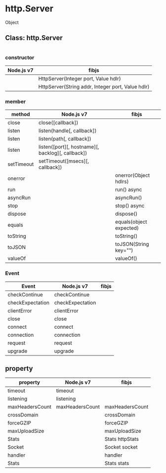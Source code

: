 
# http.Server

Object

## Class: http.Server

```js
```

### constructor

|     Node.js v7   |                          fibjs                    |
|------------------|---------------------------------------------------|
|                  | HttpServer(Integer port, Value hdlr)              |
|                  | HttpServer(String addr, Integer port, Value hdlr) |

### member

|  method   |                    Node.js v7                     |          fibjs          |
|-----------|---------------------------------------------------|-------------------------|
|close      | close([callback])                                 |                         |
|listen     | listen(handle[, callback])                        |                         |
|listen     | listen(path[, callback])                          |                         |
|listen     | listen([port][, hostname][, backlog][, callback]) |                         |
|setTimeout | setTimeout([msecs][, callback])                   |                         |
|onerror    |                                                   | onerror(Object hdlrs)   |
|run        |                                                   | run() async             |
|asyncRun   |                                                   | asyncRun()              |
|stop       |                                                   | stop() async            |
|dispose    |                                                   | dispose()               |
|equals     |                                                   | equals(object expected) |
|toString   |                                                   | toString()              |
|toJSON     |                                                   | toJSON(String key="")   |
|valueOf    |                                                   | valueOf()               |

### Event

|       Event     |     Node.js v7   |   fibjs |
|-----------------|------------------|---------|
|checkContinue    | checkContinue    |         |
|checkExpectation | checkExpectation |         |
|clientError      | clientError      |         |
|close            | close            |         |
|connect          | connect          |         |
|connection       | connection       |         |
|request          | request          |         |
|upgrade          | upgrade          |         |

## property

|   property     |     Node.js v7     |       fibjs     |
|----------------|--------------------|-----------------|
|timeout         | timeout            |                 |
|listening       | listening          |                 |
|maxHeadersCount | maxHeadersCount    | maxHeadersCount |
|crossDomain     |                    | crossDomain     |
|forceGZIP       |                    | forceGZIP       |
|maxUploadSize   |                    | maxUploadSize   |
|Stats           |                    | Stats httpStats |
|Socket          |                    | Socket socket   |
|handler         |                    | handler         |
|Stats           |                    | Stats stats     |
